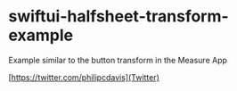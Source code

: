 # swiftui-halfsheet-transform-example
Example similar to the button transform in the Measure App


[https://twitter.com/philipcdavis](Twitter)

